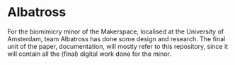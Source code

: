 # Albatross

For the biomimicry minor of the Makerspace, localised at the University of Amsterdam, team Albatross has done some design and research. The final unit of the paper, documentation, will mostly refer to this repository, since it will contain all the (final) digital work done for the minor.
